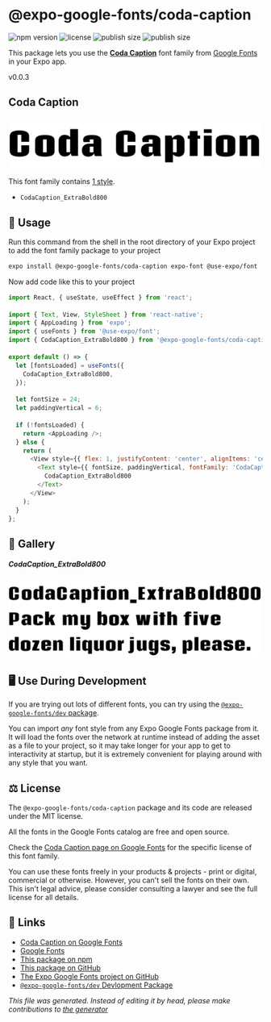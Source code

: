 # @expo-google-fonts/coda-caption

![npm version](https://flat.badgen.net/npm/v/@expo-google-fonts/coda-caption)
![license](https://flat.badgen.net/github/license/expo/google-fonts)
![publish size](https://flat.badgen.net/packagephobia/install/@expo-google-fonts/coda-caption)
![publish size](https://flat.badgen.net/packagephobia/publish/@expo-google-fonts/coda-caption)

This package lets you use the [**Coda Caption**](https://fonts.google.com/specimen/Coda+Caption) font family from [Google Fonts](https://fonts.google.com/) in your Expo app.

v0.0.3

## Coda Caption

![Coda Caption](./font-family.png)

This font family contains [1 style](#gallery).

- `CodaCaption_ExtraBold800`

## 🔡 Usage

Run this command from the shell in the root directory of your Expo project to add the font family package to your project
```sh
expo install @expo-google-fonts/coda-caption expo-font @use-expo/font
```

Now add code like this to your project
```js
import React, { useState, useEffect } from 'react';

import { Text, View, StyleSheet } from 'react-native';
import { AppLoading } from 'expo';
import { useFonts } from '@use-expo/font';
import { CodaCaption_ExtraBold800 } from '@expo-google-fonts/coda-caption';

export default () => {
  let [fontsLoaded] = useFonts({
    CodaCaption_ExtraBold800,
  });

  let fontSize = 24;
  let paddingVertical = 6;

  if (!fontsLoaded) {
    return <AppLoading />;
  } else {
    return (
      <View style={{ flex: 1, justifyContent: 'center', alignItems: 'center' }}>
        <Text style={{ fontSize, paddingVertical, fontFamily: 'CodaCaption_ExtraBold800' }}>
          CodaCaption_ExtraBold800
        </Text>
      </View>
    );
  }
};

```

## 📖 Gallery

##### CodaCaption_ExtraBold800
![CodaCaption_ExtraBold800](./28b801f8b4a3bbeae1f47a3081d64a60cba59d844b8d9719165a993bbfd5424b.ttf.png)


## 🖥️ Use During Development

If you are trying out lots of different fonts, you can try using the [`@expo-google-fonts/dev` package](https://github.com/expo/google-fonts/tree/master/font-packages/dev#readme).

You can import *any* font style from any Expo Google Fonts package from it. It will load the fonts
over the network at runtime instead of adding the asset as a file to your project, so it may take longer
for your app to get to interactivity at startup, but it is extremely convenient
for playing around with any style that you want.

## ⚖️ License

The `@expo-google-fonts/coda-caption` package and its code are released under the MIT license.

All the fonts in the Google Fonts catalog are free and open source.

Check the [Coda Caption page on Google Fonts](https://fonts.google.com/specimen/Coda+Caption) for the specific license of this font family.

You can use these fonts freely in your products & projects - print or digital, commercial or otherwise. However, you can't sell the fonts on their own. This isn't legal advice, please consider consulting a lawyer and see the full license for all details.

## 🔗 Links

- [Coda Caption on Google Fonts](https://fonts.google.com/specimen/Coda+Caption)
- [Google Fonts](https://fonts.google.com/)
- [This package on npm](https://www.npmjs.com/package/@expo-google-fonts/coda-caption)
- [This package on GitHub](https://github.com/expo/google-fonts/tree/master/font-packages/coda-caption)
- [The Expo Google Fonts project on GitHub](https://github.com/expo/google-fonts)
- [`@expo-google-fonts/dev` Devlopment Package](https://github.com/expo/google-fonts/tree/master/font-packages/dev)


*This file was generated. Instead of editing it by head, please make contributions to [the generator](https://github.com/expo/google-fonts/tree/master/packages/generator)*
